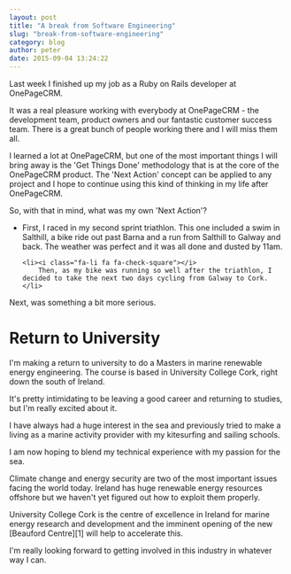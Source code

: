 ```yaml
---
layout: post
title: "A break from Software Engineering"
slug: "break-from-software-engineering"
category: blog
author: peter
date: 2015-09-04 13:24:22
---
```


Last week I finished up my job as a Ruby on Rails developer at OnePageCRM.

It was a real pleasure working with everybody at OnePageCRM - the development team, product owners and our fantastic customer success team. There is a great bunch of people working there and I will miss them all.

I learned a lot at OnePageCRM, but one of the most important things I will bring away is the 'Get Things Done' methodology that is at the core of the OnePageCRM product.
The 'Next Action' concept can be applied to any project and I hope to continue using this kind of thinking in my life after OnePageCRM.

So, with that in mind, what was my own 'Next Action'?

<ul>
	<li><i class="fa-li fa fa-check-square"></i>
		First, I raced in my second sprint triathlon. This one included a swim in Salthill, a bike ride out past Barna and a run from Salthill to Galway and back. The weather was perfect and it was all done and dusted by 11am.
	</li>

	<li><i class="fa-li fa fa-check-square"></i>
		Then, as my bike was running so well after the triathlon, I decided to take the next two days cycling from Galway to Cork.
	</li>
</ul>


Next, was something a bit more serious.

# Return to University

I'm making a return to university to do a Masters in marine renewable energy engineering.
The course is based in University College Cork, right down the south of Ireland.

It's pretty intimidating to be leaving a good career and returning to studies, but I'm really excited about it.

I have always had a huge interest in the sea and previously tried to make a living as a marine activity provider with my kitesurfing and sailing schools.

I am now hoping to blend my technical experience with my passion for the sea.

Climate change and energy security are two of the most important issues facing the world today. Ireland has huge renewable energy resources offshore but we haven't yet figured out how to exploit them properly.

University College Cork is the centre of excellence in Ireland for marine energy research and development and the imminent opening of the new [Beauford Centre][1] will help to accelerate this.


I'm really looking forward to getting involved in this industry in whatever way I can.